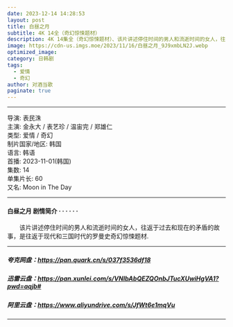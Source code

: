 ```yaml
---
date: 2023-12-14 14:28:53
layout: post
title: 白昼之月
subtitle: 4K 14全（奇幻惊悚题材）
description: 4K 14集全（奇幻惊悚题材）、该片讲述停住时间的男人和流逝时间的女人，往返于过去和现在的矛盾的故事，是往返于现代和三国时代的罗曼史奇幻惊悚题材...
image: https://cdn-us.imgs.moe/2023/11/16/白昼之月_9J9xmbLN2J.webp
optimized_image: 
category: 日韩剧
tags:
  - 爱情
  - 奇幻
author: 对酒当歌
paginate: true
---
```

---

导演: 表民洙  
主演: 金永大 / 表艺珍 / 温宙完 / 郑雄仁  
类型: 爱情 / 奇幻  
制片国家/地区: 韩国  
语言: 韩语  
首播: 2023-11-01(韩国)  
集数: 14  
单集片长: 60  
又名: Moon in The Day  

---

#### 白昼之月 剧情简介 · · · · · ·

　　该片讲述停住时间的男人和流逝时间的女人，往返于过去和现在的矛盾的故事，是往返于现代和三国时代的罗曼史奇幻惊悚题材.

---

##### 夸克网盘：<https://pan.quark.cn/s/037f3536df18>

##### 迅雷云盘：<https://pan.xunlei.com/s/VNlbAbQEZQOnbJTucXUwiHgVA1?pwd=aqjb#>

##### 阿里云盘：<https://www.aliyundrive.com/s/JfWt6e1mqVu>

---
